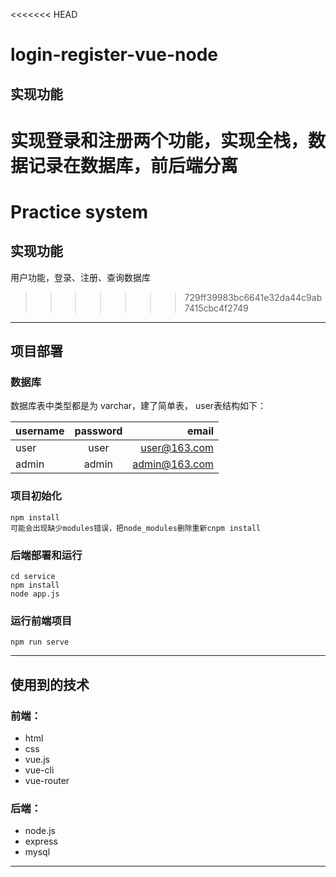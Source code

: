 <<<<<<< HEAD
# login-register-vue-node

## 实现功能

实现登录和注册两个功能，实现全栈，数据记录在数据库，前后端分离
=======
# Practice system

## 实现功能

用户功能，登录、注册、查询数据库
>>>>>>> 729ff39983bc6641e32da44c9ab7415cbc4f2749

------

## 项目部署

### 数据库

数据库表中类型都是为 varchar，建了简单表， user表结构如下：

username|password|email
---|:--:|---:
user|user|user@163.com
admin|admin|admin@163.com

### 项目初始化
```
npm install
可能会出现缺少modules错误，把node_modules删除重新cnpm install
```

### 后端部署和运行
```
cd service
npm install
node app.js
```

### 运行前端项目
```
npm run serve
```
-------

## 使用到的技术

### 前端：

- html
- css
- vue.js
- vue-cli
- vue-router

### 后端：

- node.js
- express
- mysql
--------
